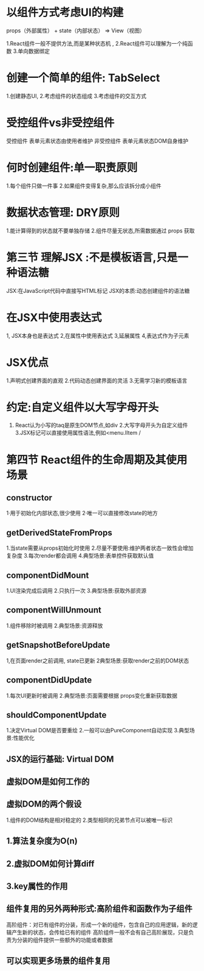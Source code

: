 # 以组件方式考虑UI的构建

props（外部属性） + state（内部状态） => View（视图）

1.React组件一般不提供方法,而是某种状态机 , 
2.React组件可以理解为一个纯函数 
3.单向数据绑定

# 创建一个简单的组件: TabSelect

1.创建静态UI,
2.考虑组件的状态组成 
3.考虑组件的交互方式

# 受控组件vs非受控组件
受控组件 表单元素状态由使用者维护
非受控组件 表单元素状态DOM自身维护

# 何时创建组件:单一职责原则
1.每个组件只做一件事
2.如果组件变得复杂,那么应该拆分成小组件

# 数据状态管理: DRY原则 
1.能计算得到的状态就不要单独存储 
2.组件尽量无状态,所需数据通过 props 获取


# 第三节 理解JSX :不是模板语言,只是一种语法糖
JSX:在JavaScript代码中直接写HTML标记
JSX的本质:动态创建组件的语法糖

# 在JSX中使用表达式

1, JSX本身也是表达式
2,在属性中使用表达式
3,延展属性
4,表达式作为子元素

# JSX优点
1.声明式创建界面的直观 
2.代码动态创建界面的灵活 
3.无需学习新的模板语言


# 约定:自定义组件以大写字母开头 

1. React认为小写的taq是原生DOM节点,如div 
2.大写字母开头为自定义组件
3.JSX标记可以直接使用属性语法,例如<menu.lItem /


# 第四节 React组件的生命周期及其使用场景





## constructor

1·用于初始化内部状态,很少使用
2·唯一可以直接修改state的地方

## getDerivedStateFromProps
1.当state需要从props初始化时使用
2.尽量不要使用:维护两者状态一致性会增加复杂度 
3.每次render都会调用 
4.典型场景:表单控件获取默认值

## componentDidMount

1.UI渲染完成后调用 
2.只执行一次 
3.典型场景:获取外部资源

## componentWillUnmount
1.组件移除时被调用 
2.典型场景:资源释放

## getSnapshotBeforeUpdate
1,在页面render之前调用, state已更新 
2典型场景:获取render之前的DOM状态

## componentDidUpdate
1.每次UI更新时被调用 
2.典型场景:页面需要根据 props变化重新获取数据


## shouldComponentUpdate
1.决定Virtual DOM是否要重绘
2.一般可以由PureComponent自动实现 
3.典型场景:性能优化

## JSX的运行基础: Virtual DOM
## 虚拟DOM是如何工作的


## 虚拟DOM的两个假设
1.组件的DOM结构是相对稳定的 
2.类型相同的兄弟节点可以被唯一标识

## 1.算法复杂度为O(n)


## 2.虚拟DOM如何计算diff


## 3.key属性的作用

## 组件复用的另外两种形式:高阶组件和函数作为子组件
高阶组件：对已有组件的分装，形成一个新的组件，包含自己的应用逻辑，新的逻辑产生新的状态，会传给已有的组件
高阶组件一般不会有自己高阶展现，只是负责为分装的组件提供一些额外的功能或者数据

## 可以实现更多场景的组件复用




















